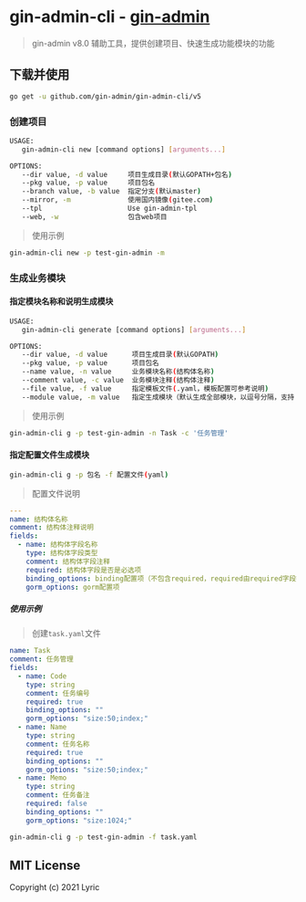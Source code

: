 # gin-admin-cli - [gin-admin](https://github.com/LyricTian/gin-admin)

> gin-admin v8.0 辅助工具，提供创建项目、快速生成功能模块的功能

## 下载并使用

```bash
go get -u github.com/gin-admin/gin-admin-cli/v5
```

### 创建项目

```bash
USAGE:
   gin-admin-cli new [command options] [arguments...]

OPTIONS:
   --dir value, -d value     项目生成目录(默认GOPATH+包名)
   --pkg value, -p value     项目包名
   --branch value, -b value  指定分支(默认master)
   --mirror, -m              使用国内镜像(gitee.com)
   --tpl                     Use gin-admin-tpl
   --web, -w                 包含web项目
```

> 使用示例

```bash
gin-admin-cli new -p test-gin-admin -m
```

### 生成业务模块

#### 指定模块名称和说明生成模块

```bash
USAGE:
   gin-admin-cli generate [command options] [arguments...]

OPTIONS:
   --dir value, -d value      项目生成目录(默认GOPATH)
   --pkg value, -p value      项目包名
   --name value, -n value     业务模块名称(结构体名称)
   --comment value, -c value  业务模块注释(结构体注释)
   --file value, -f value     指定模板文件(.yaml，模板配置可参考说明)
   --module value, -m value   指定生成模块（默认生成全部模块，以逗号分隔，支持：schema,dao,service,api,mock,router）
```

> 使用示例

```bash
gin-admin-cli g -p test-gin-admin -n Task -c '任务管理'
```

#### 指定配置文件生成模块

```bash
gin-admin-cli g -p 包名 -f 配置文件(yaml)
```

> 配置文件说明

```yaml
---
name: 结构体名称
comment: 结构体注释说明
fields:
  - name: 结构体字段名称
    type: 结构体字段类型
    comment: 结构体字段注释
    required: 结构体字段是否是必选项
    binding_options: binding配置项（不包含required，required由required字段控制）
    gorm_options: gorm配置项
```

##### 使用示例

> 创建`task.yaml`文件

```yaml
name: Task
comment: 任务管理
fields:
  - name: Code
    type: string
    comment: 任务编号
    required: true
    binding_options: ""
    gorm_options: "size:50;index;"
  - name: Name
    type: string
    comment: 任务名称
    required: true
    binding_options: ""
    gorm_options: "size:50;index;"
  - name: Memo
    type: string
    comment: 任务备注
    required: false
    binding_options: ""
    gorm_options: "size:1024;"
```

```bash
gin-admin-cli g -p test-gin-admin -f task.yaml
```

## MIT License

  Copyright (c) 2021 Lyric

